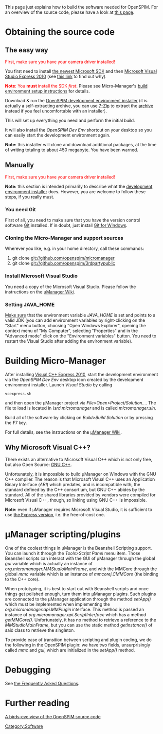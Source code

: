 ---
---
This page just explains how to build the software needed for OpenSPIM.
For an overview of the source code, please have a look at [this
page](Overview_of_the_source_code "wikilink").

# Obtaining the source code

## The easy way

<span style='color:red;'>First, make sure you have your camera driver
installed\!</span>

You first need to install [the newest Microsoft
SDK](http://msdn.microsoft.com/en-us/windows/desktop/aa904949) and then
[Microsoft Visual Studio
Express 2010](http://go.microsoft.com/?linkid=9709949) (see [this
link](#Why_Microsoft_Visual_C.2B.2B.3F "wikilink") to find out why).

<span style='color:red;'>**Note:** You **must** install the SDK
*first*.</span> Please see Micro-Manager's [build environment setup
instructions](http://micro-manager.org/wiki/Building_MM_on_Windows#Setting_up_the_required_tools%7CMicro-Manager's)
for details.

Download & run the [OpenSPIM development environment
installer](http://openspim.org/downloads/OpenSPIM-dev-env-20131025.exe)
(it is actually a self-extracting archive, you can use
[7-Zip](http://7-zip.org) to extract the
[archive](http://openspim.org/downloads/OpenSPIM-dev-env-20131025.7z)
instead if you feel uncomfortable with an installer).

This will set up everything you need and perform the initial build.

It will also install the *OpenSPIM Dev Env* shortcut on your desktop so
you can easily start the development environment again.

**Note:** this installer will clone and download additional packages, at
the time of writing totaling to about 450 megabyte. You have been
warned.

## Manually

<span style='color:red;'>First, make sure you have your camera driver
installed\!</span>

**Note:** this section is intended primarily to describe what the
[development environment installer](#The_easy_way "wikilink") does.
However, you are welcome to follow these steps, if you really must.

### You need Git

First of all, you need to make sure that you have the version control
software [Git](http://git-scm.com) installed. If in doubt, just install
[Git for Windows](http://msysgit.github.com/).

### Cloning the Micro-Manager and support sources

Wherever you like, e.g. in your home directory, call these commands:

1.  git clone <git://github.com/openspim/micromanager>
2.  git clone <git://github.com/openspim/3rdpartypublic>

### Install Microsoft Visual Studio

You need a copy of the Microsoft Visual Studio. Please follow the
instructions on the [µManager
Wiki](http://valelab.ucsf.edu/~MM/MMwiki/index.php/Building_MM_on_Windows).

### Setting JAVA\_HOME

<u>Make sure</u> that the environment variable *JAVA\_HOME* is set and
points to a valid JDK (you can add environment variables by
right-clicking on the "Start" menu button, choosing "Open Windows
Explorer", opening the context menu of "My Computer", selecting
"Properties" and in the "Advanced mode" click on the "Environment
variables" button. You need to restart the Visual Studio after adding
the environment variable).

# Building Micro-Manager

After installing [Visual C++
Express 2010](http://msdn.microsoft.com/en-us/express/future/bb421473),
start the development environment via the *OpenSPIM Dev Env* desktop
icon created by the development environment installer. Launch *Visual
Studio* by calling

`vcexpress.sh`

and then open the µManager project via
*File\>Open\>Project/Solution...*. The file to load is located in
*<development-environment>\\src\\micromanager* and is called
*micromanager.sln*.

Build all of the software by clicking on *Build\>Build Solution* or by
pressing the F7 key.

For full details, see the instructions on the [µManager
Wiki](http://valelab.ucsf.edu/~MM/MMwiki/index.php/Building_MM_on_Windows).

## Why Microsoft Visual C++?

There exists an alternative to Microsoft Visual C++ which is not only
free, but also Open Source: [GNU C++](http://gcc.gnu.org/).

Unfortunately, it is impossible to build µManager on Windows with the
GNU C++ compiler. The reason is that Microsoft Visual C++ uses an
Application Binary Interface (*ABI*) which predates, and is incompatible
with, the standard defined by the C++ consortium, but GNU C++ abides by
the standard. All of the shared libraries provided by vendors were
compiled for Microsoft Visual C++, though, so linking using GNU C++ is
impossible.

**Note:** even if µManager requires Microsoft Visual Studio, it is
sufficient to use [the Express
version](http://www.microsoft.com/visualstudio/eng/downloads), i.e. the
free-of-cost one.

# µManager scripting/plugins

One of the coolest things in µManager is the Beanshell Scripting
support. You can launch it through the *Tools\>Script Panel* menu item.
Those Beanshell scripts can interact with the GUI of µManager through
the global *gui* variable which is actually an instance of
*org.micromanager.MMStudioMainFrame*, and with the MMCore through the
global *mmc* variable which is an instance of *mmcorej.CMMCore* (the
binding to the C++ core).

When prototyping, it is best to start out with Beanshell scripts and
once things get polished enough, turn them into µManager plugins. Such
plugins are connected to the µManager application through the method
*setApp()* which must be implemented when implementing the
*org.micromanager.api.MMPlugin* interface. This method is passed an
instance of *org.micromanager.api.ScriptInterface* which has a method
*getMMCore()*. Unfortunately, it has no method to retrieve a reference
to the *MMStudioMainFrame*, but you can use the static method
*getInstance()* of said class to retrieve the singleton.

To provide ease of transition between scripting and plugin coding, we do
the following in the OpenSPIM plugin: we have two fields, unsurprisingly
called *mmc* and *gui*, which are initialized in the *setApp()* method.

# Debugging

See [the Frequently Asked Questions](FAQ#Debugging "wikilink").

# Further reading

[A birds-eye view of the OpenSPIM source
code](Overview_of_the_source_code "wikilink")

[Category:Software](Category:Software "wikilink")
